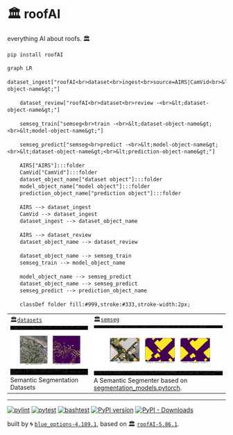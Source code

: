 # 🏛️ roofAI

everything AI about roofs. 🏛️

```bash
pip install roofAI
```

```mermaid
graph LR
    dataset_ingest["roofAI<br>dataset<br>ingest<br>source=AIRS|CamVid<br>&lt;dataset-object-name&gt;"]

    dataset_review["roofAI<br>dataset<br>review -<br>&lt;dataset-object-name&gt;"]

    semseg_train["semseg<br>train -<br>&lt;dataset-object-name&gt;<br>&lt;model-object-name&gt;"]

    semseg_predict["semseg<br>predict -<br>&lt;model-object-name&gt;<br>&lt;dataset-object-name&gt;<br>&lt;prediction-object-name&gt;"]

    AIRS["AIRS"]:::folder
    CamVid["CamVid"]:::folder
    dataset_object_name["dataset object"]:::folder
    model_object_name["model object"]:::folder
    prediction_object_name["prediction object"]:::folder

    AIRS --> dataset_ingest
    CamVid --> dataset_ingest
    dataset_ingest --> dataset_object_name

    AIRS --> dataset_review
    dataset_object_name --> dataset_review

    dataset_object_name --> semseg_train
    semseg_train --> model_object_name

    model_object_name --> semseg_predict
    dataset_object_name --> semseg_predict
    semseg_predict --> prediction_object_name

    classDef folder fill:#999,stroke:#333,stroke-width:2px;
```

|   |   |
| --- | --- |
| 🏛️[`datasets`](https://github.com/kamangir/roofAI/blob/main/roofAI/dataset) [![image](https://github.com/kamangir/assets/blob/main/roofAI/AIRS-cache-v45--review-index-2.png?raw=true)](https://github.com/kamangir/roofAI/blob/main/roofAI/dataset) Semantic Segmentation Datasets | 🏛️[`semseg`](https://github.com/kamangir/roofAI/blob/main/roofAI/semseg) [![image](https://github.com/kamangir/roofAI/raw/main/assets/predict-00247.png)](https://github.com/kamangir/roofAI/blob/main/roofAI/semseg) A Semantic Segmenter based on [segmentation_models.pytorch](<https://github.com/qubvel/segmentation_models.pytorch/blob/master/examples/cars%20segmentation%20(camvid).ipynb>). |

---


[![pylint](https://github.com/kamangir/roofAI/actions/workflows/pylint.yml/badge.svg)](https://github.com/kamangir/roofAI/actions/workflows/pylint.yml) [![pytest](https://github.com/kamangir/roofAI/actions/workflows/pytest.yml/badge.svg)](https://github.com/kamangir/roofAI/actions/workflows/pytest.yml) [![bashtest](https://github.com/kamangir/roofAI/actions/workflows/bashtest.yml/badge.svg)](https://github.com/kamangir/roofAI/actions/workflows/bashtest.yml) [![PyPI version](https://img.shields.io/pypi/v/roofAI.svg)](https://pypi.org/project/roofAI/) [![PyPI - Downloads](https://img.shields.io/pypi/dd/roofAI)](https://pypistats.org/packages/roofAI)

built by 🌀 [`blue_options-4.189.1`](https://github.com/kamangir/awesome-bash-cli), based on 🏛️ [`roofAI-5.86.1`](https://github.com/kamangir/roofAI).
